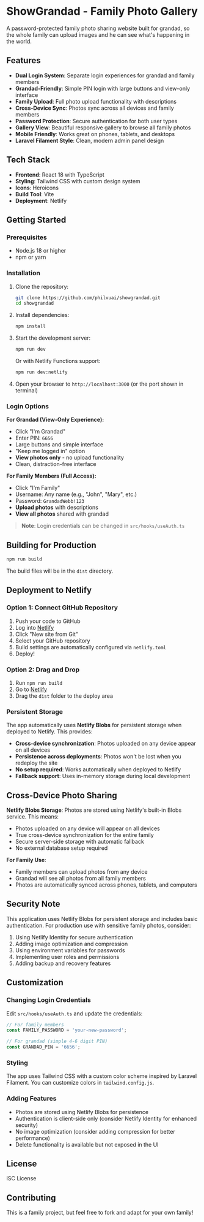 # ShowGrandad - Family Photo Gallery

A password-protected family photo sharing website built for grandad, so the whole family can upload images and he can see what's happening in the world.

## Features

- **Dual Login System**: Separate login experiences for grandad and family members
- **Grandad-Friendly**: Simple PIN login with large buttons and view-only interface
- **Family Upload**: Full photo upload functionality with descriptions
- **Cross-Device Sync**: Photos sync across all devices and family members
- **Password Protection**: Secure authentication for both user types
- **Gallery View**: Beautiful responsive gallery to browse all family photos
- **Mobile Friendly**: Works great on phones, tablets, and desktops
- **Laravel Filament Style**: Clean, modern admin panel design

## Tech Stack

- **Frontend**: React 18 with TypeScript
- **Styling**: Tailwind CSS with custom design system
- **Icons**: Heroicons
- **Build Tool**: Vite
- **Deployment**: Netlify

## Getting Started

### Prerequisites

- Node.js 18 or higher
- npm or yarn

### Installation

1. Clone the repository:
   ```bash
   git clone https://github.com/philvuai/showgrandad.git
   cd showgrandad
   ```

2. Install dependencies:
   ```bash
   npm install
   ```

3. Start the development server:
   ```bash
   npm run dev
   ```
   
   Or with Netlify Functions support:
   ```bash
   npm run dev:netlify
   ```

4. Open your browser to `http://localhost:3000` (or the port shown in terminal)

### Login Options

**For Grandad (View-Only Experience):**
- Click "I'm Grandad" 
- Enter PIN: `6656`
- Large buttons and simple interface
- "Keep me logged in" option
- **View photos only** - no upload functionality
- Clean, distraction-free interface

**For Family Members (Full Access):**
- Click "I'm Family"
- Username: Any name (e.g., "John", "Mary", etc.)
- Password: `GrandadWebb!123`
- **Upload photos** with descriptions
- **View all photos** shared with grandad

> **Note**: Login credentials can be changed in `src/hooks/useAuth.ts`

## Building for Production

```bash
npm run build
```

The build files will be in the `dist` directory.

## Deployment to Netlify

### Option 1: Connect GitHub Repository

1. Push your code to GitHub
2. Log into [Netlify](https://netlify.com)
3. Click "New site from Git"
4. Select your GitHub repository
5. Build settings are automatically configured via `netlify.toml`
6. Deploy!

### Option 2: Drag and Drop

1. Run `npm run build`
2. Go to [Netlify](https://netlify.com)
3. Drag the `dist` folder to the deploy area

### Persistent Storage

The app automatically uses **Netlify Blobs** for persistent storage when deployed to Netlify. This provides:

- **Cross-device synchronization**: Photos uploaded on any device appear on all devices
- **Persistence across deployments**: Photos won't be lost when you redeploy the site
- **No setup required**: Works automatically when deployed to Netlify
- **Fallback support**: Uses in-memory storage during local development

## Cross-Device Photo Sharing

**Netlify Blobs Storage**: Photos are stored using Netlify's built-in Blobs service. This means:
- Photos uploaded on any device will appear on all devices
- True cross-device synchronization for the entire family
- Secure server-side storage with automatic fallback
- No external database setup required

**For Family Use**: 
- Family members can upload photos from any device
- Grandad will see all photos from all family members
- Photos are automatically synced across phones, tablets, and computers

## Security Note

This application uses Netlify Blobs for persistent storage and includes basic authentication. For production use with sensitive family photos, consider:

1. Using Netlify Identity for secure authentication
2. Adding image optimization and compression
3. Using environment variables for passwords
4. Implementing user roles and permissions
5. Adding backup and recovery features

## Customization

### Changing Login Credentials

Edit `src/hooks/useAuth.ts` and update the credentials:

```typescript
// For family members
const FAMILY_PASSWORD = 'your-new-password';

// For grandad (simple 4-6 digit PIN)
const GRANDAD_PIN = '6656';
```

### Styling

The app uses Tailwind CSS with a custom color scheme inspired by Laravel Filament. You can customize colors in `tailwind.config.js`.

### Adding Features

- Photos are stored using Netlify Blobs for persistence
- Authentication is client-side only (consider Netlify Identity for enhanced security)
- No image optimization (consider adding compression for better performance)
- Delete functionality is available but not exposed in the UI

## License

ISC License

## Contributing

This is a family project, but feel free to fork and adapt for your own family!

